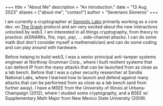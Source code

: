 +++
title = "About Me"
description = "An introduction."
date = "13 Aug. 2023"
aliases = ["about-me", "contact"]
author = "Severiano Sisneros"
+++

I am currently a cryptographer at [Semiotic Labs](https://semiotic.ai) primarily working as a core dev. on [The Graph](https://thegraph.com) protocol and am very excited about the new interactions unlocked by web3. I am interested in all things cryptography, from theory to practice: zkSNARKs, fhe, mpc, pqc, ... side-channel attacks. I can do some math (but don't consider myself a mathematician) and can do some coding and can play around with hardware. 

Before helping to build web3, I was a senior prinicipal anti-tamper systems engineer at Northrop Grumman Corp., where I built resilient systems that can defend IP from the many attacks that can be launched from as close as a lab bench. Before that I was a cyber security researcher at Sandia National Labs, where I learned how to launch and defend against many attacks that can be performed from as close as a lab bench (and from further away). I have a MSEE from the University of Illinois at Urbana-Champaign (2012), where I studied some cryptography, and a BSEE w/ Supplementary Math Major from New Mexico State University (2009).